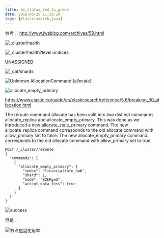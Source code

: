 ```yaml
---
title: es_status_red_to_green
date: 2019-06-25 11:30:20
tags: [elasticsearch,java]
---
```



参考： http://www.jwsblog.com/archives/59.html


![_cluster/health](https://beer-1256523277.cos.ap-shanghai.myqcloud.com/20190625113029_a62c7a25bc359c54b25b637ce2ac764c.png)



![_cluster/health?level=indices](https://beer-1256523277.cos.ap-shanghai.myqcloud.com/20190625113110_eb2001da3d8166742b9202de866ed396.png)



UNASSIGNED

![_cat/shards](https://beer-1256523277.cos.ap-shanghai.myqcloud.com/20190625113334_e186da5acb393877f2089c258b9cdf0f.png)

![Unknown AllocationCommand [allocate]](https://beer-1256523277.cos.ap-shanghai.myqcloud.com/20190625122244_4c331dd0bf450da197035f18fabfdee6.png)

![allocate_empty_primary](https://beer-1256523277.cos.ap-shanghai.myqcloud.com/20190625122343_337c233e119c7666f3647384c980f131.png)


https://www.elastic.co/guide/en/elasticsearch/reference/5.6/breaking_50_allocation.html

The reroute command allocate has been split into two distinct commands allocate_replica and allocate_empty_primary. This was done as we introduced a new allocate_stale_primary command. The new allocate_replica command corresponds to the old allocate command with allow_primary set to false. The new allocate_empty_primary command corresponds to the old allocate command with allow_primary set to true.


```
POST /_cluster/reroute
{
  "commands": [
    {
      "allocate_empty_primary": {
        "index": "financialinfo_hub",
        "shard": 1,
        "node": "82kRgwG",
        "accept_data_loss": true
      }
    }
  ]
}
```
![success](https://beer-1256523277.cos.ap-shanghai.myqcloud.com/20190625122614_536ca9a14d01928e055b22b33ba93005.png)


但是：

![节点磁盘使用率](https://beer-1256523277.cos.ap-shanghai.myqcloud.com/20190625123728_40357013ac5b38d7e528256f0e1edc3a.png)



